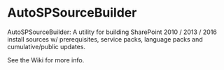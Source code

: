 # AutoSPSourceBuilder
AutoSPSourceBuilder: A utility for building SharePoint 2010 / 2013 / 2016 install sources w/ prerequisites, service packs, language packs and cumulative/public updates.

See the Wiki for more info.
